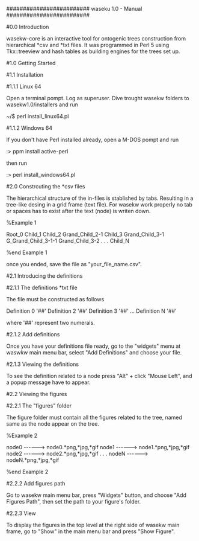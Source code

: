 ######################### waseku 1.0 - Manual #########################

#0.0 Introduction

wasekw-core is an interactive tool for ontogenic trees construction 
from hierarchical *csv and *txt files. It was programmed in Perl 5
using Tkx::treeview and hash tables as building engines for the trees 
set up. 

#1.0 Getting Started

#1.1 Installation

#1.1.1 Linux 64

Open a terminal pompt. Log as superuser. Dive trought wasekw folders
to wasekw1.0/installers and run

~/$ perl install_linux64.pl

#1.1.2 Windows 64

If you don't have Perl installed already, open a M-DOS pompt and run

:\> ppm install active-perl

then run

:\> perl install_windows64.pl

#2.0 Constrcuting the *csv files

The hierarchical structure of the in-files is stablished by tabs.
Resulting in a tree-like desing in a grid frame (text file).
For wasekw work properly no tab or spaces has to exist after
the text (node) is writen down.


%Example 1

Root_0
	Child_1
	Child_2
		Grand_Child_2-1
	Child_3
		Grand_Child_3-1
			G_Grand_Child_3-1-1
		Grand_Child_3-2
        .
        .
        .
        Child_N

%end Example 1

once you ended, save the file as "your_file_name.csv".

#2.1 Introducing the definitions

#2.1.1 The definitions *txt file

The file must be constructed as follows

Definition 0
'##'
Definition 2
'##'
Definition 3
'##'
...
Definition N
'##'

where '##' represent two numerals.

#2.1.2 Add definitions

Once you have your definitions file ready, go to the 
"widgets" menu at waswkw main menu bar, select "Add Definitions"
and choose your file.

#2.1.3 Viewing the definitions

To see the definition related to a node press "Alt" + click "Mouse Left",
and a popup message have to appear.

#2.2 Viewing the figures

#2.2.1 The "figures" folder

The figure folder must contain all the figures related to the tree,
named same as the node appear on the tree.

%Example 2

node0		------> node0.*png,*jpg,*gif
	node1   ------> node1.*png,*jpg,*gif
	node2   ------> node2.*png,*jpg,*gif
.
.
.
	nodeN   ------> nodeN.*png,*jpg,*gif

%end Example 2

#2.2.2 Add figures path

Go to wasekw main menu bar, press "Widgets" button, and choose "Add Figures Path",
then set the path to your figure's folder.

#2.2.3 View

To display the figures in the top level at the right side of wasekw main frame,
go to "Show" in the main menu bar and press "Show Figure".

